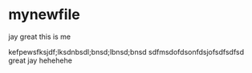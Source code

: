 # mynewfile
jay 
great this is me

kefpewsfksjdf;lksdnbsdl;bnsd;lbnsd;bnsd
sdfmsdofdsonfdsjofsdfsdfsd great jay hehehehe 